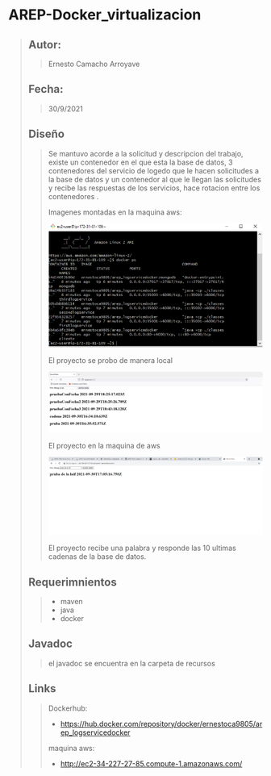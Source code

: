# AREP-Docker_virtualizacion
> ## Autor:
>> Ernesto Camacho Arroyave 
>>
> ## Fecha:
>> 30/9/2021
> ## Diseño
>> Se mantuvo acorde a la solicitud y descripcion del trabajo, existe un contenedor en el que esta la base de datos, 3 contenedores del servicio de logedo que le hacen solicitudes a la base de datos y un contenedor al que le llegan las solicitudes y recibe las respuestas de los servicios, hace rotacion entre los contenedores .
>>
>> Imagenes montadas en la maquina aws:
>>
>> ![](https://github.com/ErnestoCamachoA9805/AREP-Docker_virtualizacion/blob/main/Recursos/imagenesmontadas.PNG)
>>
>> El proyecto se probo de manera local 
>>
>> ![](https://github.com/ErnestoCamachoA9805/AREP-Docker_virtualizacion/blob/main/Recursos/Prueba%20local.PNG)
>>
>> El proyecto en la maquina de aws
>>
>> ![](https://github.com/ErnestoCamachoA9805/AREP-Docker_virtualizacion/blob/main/Recursos/Prueba%20aws.PNG)
>>
>> El proyecto recibe una palabra y responde las 10 ultimas cadenas de la base de datos.
>>
> ## Requerimnientos
>> - maven 
>> - java 
>> - docker 
>>
> ## Javadoc
>> el javadoc se encuentra en la carpeta de recursos
> ## Links
>> Dockerhub: 
>> - https://hub.docker.com/repository/docker/ernestoca9805/arep_logservicedocker
>>
>> maquina aws: 
>> - http://ec2-34-227-27-85.compute-1.amazonaws.com/
